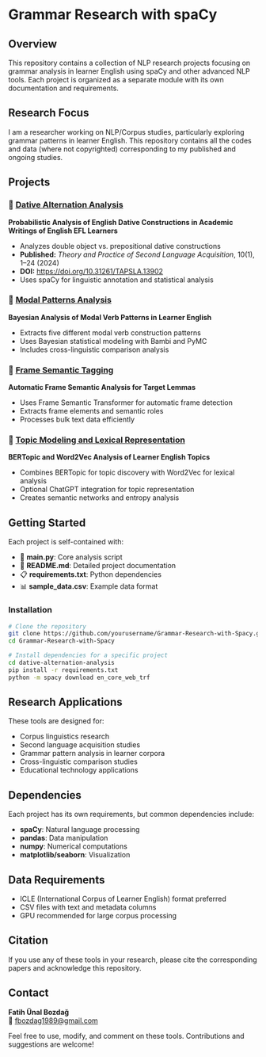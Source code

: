 # Grammar Research with spaCy

## Overview
This repository contains a collection of NLP research projects focusing on grammar analysis in learner English using spaCy and other advanced NLP tools. Each project is organized as a separate module with its own documentation and requirements.

## Research Focus
I am a researcher working on NLP/Corpus studies, particularly exploring grammar patterns in learner English. This repository contains all the codes and data (where not copyrighted) corresponding to my published and ongoing studies.

## Projects

### 🔗 [Dative Alternation Analysis](./dative-alternation-analysis/)
**Probabilistic Analysis of English Dative Constructions in Academic Writings of English EFL Learners**
- Analyzes double object vs. prepositional dative constructions
- **Published:** *Theory and Practice of Second Language Acquisition*, 10(1), 1–24 (2024)
- **DOI:** https://doi.org/10.31261/TAPSLA.13902
- Uses spaCy for linguistic annotation and statistical analysis

### 🔗 [Modal Patterns Analysis](./modal-patterns-analysis/)
**Bayesian Analysis of Modal Verb Patterns in Learner English**
- Extracts five different modal verb construction patterns
- Uses Bayesian statistical modeling with Bambi and PyMC
- Includes cross-linguistic comparison analysis

### 🔗 [Frame Semantic Tagging](./frame-semantic-tagging/)
**Automatic Frame Semantic Analysis for Target Lemmas**
- Uses Frame Semantic Transformer for automatic frame detection
- Extracts frame elements and semantic roles
- Processes bulk text data efficiently

### 🔗 [Topic Modeling and Lexical Representation](./topic-modeling-lexical-representation/)
**BERTopic and Word2Vec Analysis of Learner English Topics**
- Combines BERTopic for topic discovery with Word2Vec for lexical analysis
- Optional ChatGPT integration for topic representation
- Creates semantic networks and entropy analysis

## Getting Started

Each project is self-contained with:
- 📁 **main.py**: Core analysis script
- 📄 **README.md**: Detailed project documentation
- 📋 **requirements.txt**: Python dependencies
- 📊 **sample_data.csv**: Example data format

### Installation
```bash
# Clone the repository
git clone https://github.com/yourusername/Grammar-Research-with-Spacy.git
cd Grammar-Research-with-Spacy

# Install dependencies for a specific project
cd dative-alternation-analysis
pip install -r requirements.txt
python -m spacy download en_core_web_trf
```

## Research Applications
These tools are designed for:
- Corpus linguistics research
- Second language acquisition studies
- Grammar pattern analysis in learner corpora
- Cross-linguistic comparison studies
- Educational technology applications

## Dependencies
Each project has its own requirements, but common dependencies include:
- **spaCy**: Natural language processing
- **pandas**: Data manipulation
- **numpy**: Numerical computations
- **matplotlib/seaborn**: Visualization

## Data Requirements
- ICLE (International Corpus of Learner English) format preferred
- CSV files with text and metadata columns
- GPU recommended for large corpus processing

## Citation
If you use any of these tools in your research, please cite the corresponding papers and acknowledge this repository.

## Contact
**Fatih Ünal Bozdağ**  
📧 fbozdag1989@gmail.com

Feel free to use, modify, and comment on these tools. Contributions and suggestions are welcome!
